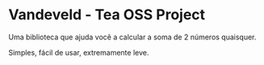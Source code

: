 # Vandeveld - Tea OSS Project

Uma biblioteca que ajuda você a calcular a soma de 2 números quaisquer.

Simples, fácil de usar, extremamente leve.
